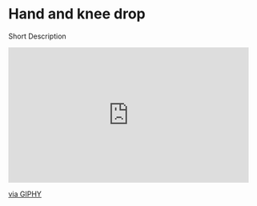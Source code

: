 # Hand and knee drop

Short Description

<iframe src="https://giphy.com/embed/GRNd5vYUHjCO1Ej8lu" width="480" height="270" frameBorder="0" class="giphy-embed" allowFullScreen></iframe><p><a href="https://giphy.com/gifs/GRNd5vYUHjCO1Ej8lu">via GIPHY</a></p>
